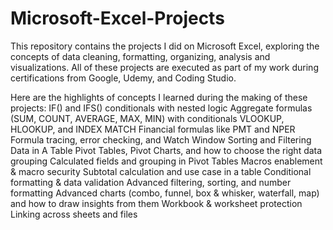 # Microsoft-Excel-Projects
This repository contains the projects I did on Microsoft Excel, exploring the concepts of data cleaning, formatting, organizing, analysis and visualizations. All of these projects are executed as part of my work during certifications from Google, Udemy, and Coding Studio. 

Here are the highlights of concepts I learned during the making of these projects:
IF() and IFS() conditionals with nested logic
Aggregate formulas (SUM, COUNT, AVERAGE, MAX, MIN) with conditionals
VLOOKUP, HLOOKUP, and INDEX MATCH
Financial formulas like PMT and NPER
Formula tracing, error checking, and Watch Window
Sorting and Filtering Data in A Table
Pivot Tables, Pivot Charts, and how to choose the right data grouping
Calculated fields and grouping in Pivot Tables
Macros enablement & macro security
Subtotal calculation and use case in a table
Conditional formatting & data validation
Advanced filtering, sorting, and number formatting
Advanced charts (combo, funnel, box & whisker, waterfall, map) and how to draw insights from them
Workbook & worksheet protection
Linking across sheets and files

